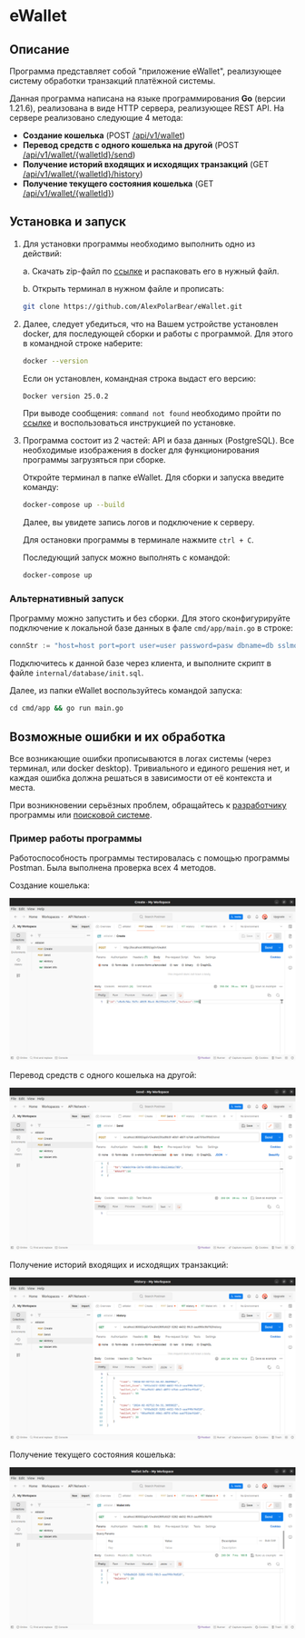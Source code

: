 # eWallet

## Описание

Программа представляет собой "приложение eWallet", реализующее систему обработки транзакций платёжной системы.

Данная программа написана на языке программирования **Go** (версии 1.21.6), реализована в виде HTTP сервера, реализующее REST API. На сервере реализовано следующие 4 метода:

- **Создание кошелька** (POST <ins>/api/v1/wallet</ins>)
- **Перевод средств с одного кошелька на другой** (POST <ins>/api/v1/wallet/{walletId}/send</ins>)
- **Получение историй входящих и исходящих транзакций** (GET <ins>/api/v1/wallet/{walletId}/history</ins>)
- **Получение текущего состояния кошелька** (GET <ins>/api/v1/wallet/{walletId}</ins>)

## Установка и запуск

1. Для установки программы необходимо выполнить одно из действий:

    a. Скачать zip-файл по [ссылке](https://github.com/AlexPolarBear/eWallet/archive/refs/heads/main.zip
     "Download git zip-file") и распаковать его в нужный файл.

    b. Открыть терминал в нужном файле и прописать:
    
    ```bash
    git clone https://github.com/AlexPolarBear/eWallet.git
    ```

2. Далее, следует убедиться, что на Вашем устройстве установлен docker, для последующей сборки и работы с программой. Для этого в командной строке наберите:

    ```bash
    docker --version
    ```

    Если он установлен, командная строка выдаст его версию:

    ```bash
    Docker version 25.0.2
    ```

    При выводе сообщения: ```command not found``` необходимо пройти по [ссылке](https://docs.docker.com/get-docker/ "Get Docker") и воспользоваться инструкцией по установке.

3. Программа состоит из 2 частей: API и база данных (PostgreSQL). Все необходимые изображения в docker для функционирования программы загрузяться при сборке.

    Откройте терминал в папке eWallet. Для сборки и запуска введите команду:

    ```bash
    docker-compose up --build
    ```

    Далее, вы увидете запись логов и подключение к серверу.

    Для остановки программы в терминале нажмите ```ctrl + C```.

    Последующий запуск можно выполнять с командой:

    ```bash
    docker-compose up
    ```

### Альтернативный запуск

Программу можно запустить и без сборки. Для этого сконфигурируйте подключение к локальной базе данных в фале ```cmd/app/main.go``` в строке:

```go
connStr := "host=host port=port user=user password=pasw dbname=db sslmode=disable"
```

Подключитесь к данной базе через клиента, и выполните скрипт в файле ```internal/database/init.sql```.

Далее, из папки eWallet воспользуйтесь командой запуска:

```bash
сd cmd/app && go run main.go
```

## Возможные ошибки и их обработка

Все возникающие ошибки прописываются в логах системы (через терминал, или docker desktop). Тривиального и единого решения нет, и каждая ошибка должна решаться в зависимости от её контекста и места.

При возникновении серьёзных проблем, обращайтесь к [разработчику](https://github.com/AlexPolarBear) программы или [поисковой системе](https://www.google.ru/ "Google").

### Пример работы программы

Работоспособность программы тестировалась с помощью программы Postman. Была выполнена проверка всех 4 методов.

Создание кошелька:

![alt text](pict/Create.png)

Перевод средств с одного кошелька на другой:

![alt text](pict/Send.png)

Получение историй входящих и исходящих транзакций:

![alt text](pict/History.png)

Получение текущего состояния кошелька:

![alt text](pict/Wallet.png)
